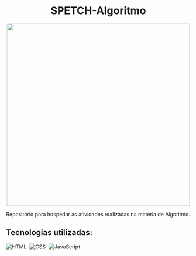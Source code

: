 <h1 align="center">SPETCH-Algoritmo</h1>

<p align="center">
  <img src="sptech" width="500">
</p>

Repositório para hospedar as atividades realizadas na matéria de Algoritmo.

## Tecnologias utilizadas:

![HTML](https://img.shields.io/badge/HTML-0D1117?style=for-the-badge&logo=html5&labelColor=0D1117)&nbsp;
![CSS](https://img.shields.io/badge/CSS-0D1117?style=for-the-badge&logo=CSS3&logoColor=1572B6&labelColor=0D1117)&nbsp;
![JavaScript](https://img.shields.io/badge/JavaScript-0D1117?style=for-the-badge&logo=javascript&labelColor=0D1117&textColor=0D1117)&nbsp;

